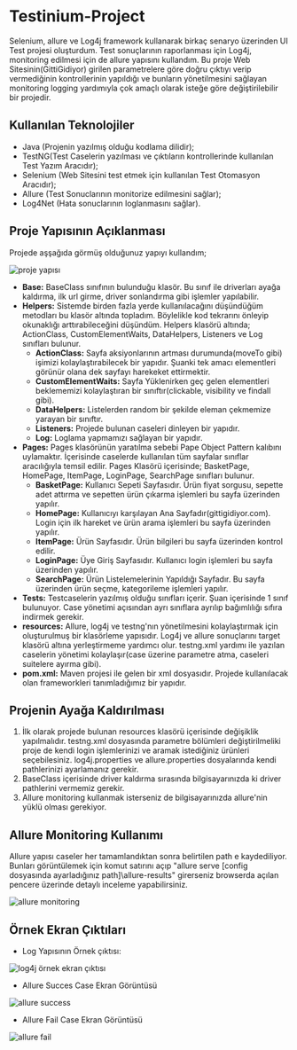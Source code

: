 # Testinium-Project

Selenium, allure ve Log4j framework kullanarak birkaç senaryo üzerinden UI Test projesi oluşturdum. Test sonuçlarının raporlanması için Log4j, monitoring edilmesi için de allure yapısını kullandım. Bu proje Web Sitesinin(GittiGidiyor) girilen parametrelere göre doğru  çıktıyı verip vermediğinin kontrollerinin yapıldığı ve bunların yönetilmesini sağlayan monitoring logging yardımıyla çok amaçlı olarak isteğe göre değiştirilebilir bir projedir. 

## Kullanılan Teknolojiler

- Java (Projenin yazılmış olduğu kodlama dilidir);
- TestNG(Test Caselerin yazılması ve çıktıların kontrollerinde kullanılan Test Yazım Aracıdır);
- Selenium (Web Sitesini test etmek için kullanılan Test Otomasyon Aracıdır);
- Allure (Test Sonuclarının monitorize edilmesini sağlar);
- Log4Net (Hata sonuclarının loglanmasını sağlar).

## Proje Yapısının Açıklanması

Projede aşşağıda görmüş olduğunuz yapıyı kullandım;

![proje yapısı](https://user-images.githubusercontent.com/56224909/119259011-dec75b80-bbd4-11eb-850f-3d91e913f594.png)

+ **Base:** BaseClass sınıfının bulunduğu klasör. Bu sınıf ile driverları ayağa kaldırma, ilk url girme, driver sonlandırma gibi işlemler yapılabilir.
+ **Helpers:** Sistemde birden fazla yerde kullanılacağını düşündüğüm metodları bu klasör altında topladım. Böylelikle kod tekrarını önleyip okunaklığı arttırabileceğini düşündüm. Helpers klasörü altında; ActionClass, CustomElementWaits, DataHelpers, Listeners ve Log sınıfları bulunur. 
  + **ActionClass:** Sayfa aksiyonlarının artması durumunda(moveTo gibi) işimizi kolaylaştırabilecek bir yapıdır. Şuanki tek amacı elementleri görünür olana dek sayfayı harekeket ettirmektir.
  + **CustomElementWaits:** Sayfa Yüklenirken geç gelen elementleri beklememizi kolaylaştıran bir sınıftır(clickable, visibility ve findall gibi).
  + **DataHelpers:** Listelerden random bir şekilde eleman çekmemize yarayan bir sınıftır.
  + **Listeners:** Projede bulunan caseleri dinleyen bir yapıdır.
  + **Log:** Loglama yapmamızı sağlayan bir yapıdır.
+ **Pages:** Pages klasörünün yaratılma sebebi Pape Object Pattern kalıbını uylamaktır. İçerisinde caselerde kullanılan tüm sayfalar sınıflar aracılığıyla temsil edilir. Pages Klasörü içerisinde; BasketPage, HomePage, ItemPage, LoginPage, SearchPage sınıfları bulunur.
  + **BasketPage:** Kullanıcı Sepeti Sayfasıdır. Ürün fiyat sorgusu, sepette adet attırma ve sepetten ürün çıkarma işlemleri bu sayfa üzerinden yapılır.
  + **HomePage:** Kullanıcıyı karşılayan Ana Sayfadır(gittigidiyor.com). Login için ilk hareket ve ürün arama işlemleri bu sayfa üzerinden yapılır.
  + **ItemPage:** Ürün Sayfasıdır. Ürün bilgileri bu sayfa üzerinden kontrol edilir.
  + **LoginPage:** Üye Giriş Sayfasıdır. Kullanıcı login işlemleri bu sayfa üzerinden yapılır. 
  + **SearchPage:** Ürün Listelemelerinin Yapıldığı Sayfadır. Bu sayfa üzerinden ürün seçme, kategorileme işlemleri yapılır.
+ **Tests:** Testcaselerin yazılmış olduğu sınıfları içerir. Şuan içerisinde 1 sınıf bulunuyor. Case yönetimi açısından ayrı sınıflara ayrılıp bağımlılığı sıfıra indirmek gerekir.
+ **resources:** Allure, log4j ve testng'nın yönetilmesini kolaylaştırmak için oluşturulmuş bir klasörleme yapısıdır. Log4j ve allure sonuçlarını target klasörü altına yerleştirmeme yardımcı olur. testng.xml yardımı ile yazılan caselerin yönetimi kolaylaşır(case üzerine parametre atma, caseleri suitelere ayırma gibi).
+ **pom.xml:** Maven projesi ile gelen bir xml dosyasıdır. Projede kullanılacak olan frameworkleri tanımladığımız bir yapıdır.

## Projenin Ayağa Kaldırılması

1. İlk olarak projede bulunan resources klasörü içerisinde değişiklik yapılmalıdır. testng.xml dosyasında parametre bölümleri değiştirilmeliki proje de kendi login işlemlerinizi ve aramak istediğiniz ürünleri seçebilesiniz. log4j.properties ve allure.properties dosyalarında kendi pathlerinizi ayarlamanız gerekir.
2. BaseClass içerisinde driver kaldırma sırasında bilgisayarınızda ki driver pathlerini vermemiz gerekir.
3. Allure monitoring kullanmak isterseniz de bilgisayarınızda allure'nin yüklü olması gerekiyor.

## Allure Monitoring Kullanımı

Allure yapısı caseler her tamamlandıktan sonra belirtilen path e kaydediliyor. Bunları görüntülemek için komut satırını açıp "allure serve [config dosyasında ayarladığınız path]\allure-results" girerseniz browserda açılan pencere üzerinde detaylı inceleme yapabilirsiniz.

![allure monitoring](https://user-images.githubusercontent.com/56224909/119260520-cb6bbe80-bbdb-11eb-9ba4-bf7b736000fb.png)

## Örnek Ekran Çıktıları

- Log Yapısının Örnek çıktısı:

![log4j örnek ekran çıktısı](https://user-images.githubusercontent.com/56224909/119260686-8dbb6580-bbdc-11eb-9d36-77e522521e4e.png)

- Allure Succes Case Ekran Görüntüsü

![allure success](https://user-images.githubusercontent.com/56224909/119261006-fc4cf300-bbdd-11eb-983a-414d3294f0a3.png)

- Allure Fail Case Ekran Görüntüsü

![allure fail](https://user-images.githubusercontent.com/56224909/119261023-11298680-bbde-11eb-9b21-71072304c6dc.png)

